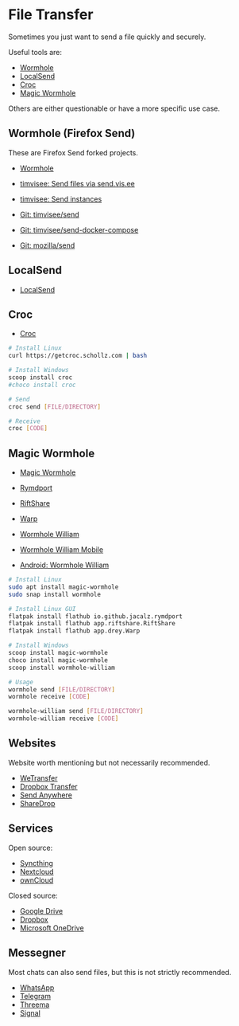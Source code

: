 # File Transfer

Sometimes you just want to send a file quickly and securely.

Useful tools are:

* [Wormhole](https://wormhole.app/)
* [LocalSend](https://github.com/localsend/localsend)
* [Croc](https://github.com/schollz/croc)
* [Magic Wormhole](https://magic-wormhole.readthedocs.io/en/latest/)

Others are either questionable or have a more specific use case.

## Wormhole (Firefox Send)

These are Firefox Send forked projects.

* [Wormhole](https://wormhole.app/)

* [timvisee: Send files via send.vis.ee](https://send.vis.ee/)
* [timvisee: Send instances](https://github.com/timvisee/send-instances/#instances)
* [Git: timvisee/send](https://gitlab.com/timvisee/send)
* [Git: timvisee/send-docker-compose](https://github.com/timvisee/send-docker-compose)
* [Git: mozilla/send](https://github.com/mozilla/send)

## LocalSend

* [LocalSend](https://github.com/localsend/localsend)

## Croc

* [Croc](https://github.com/schollz/croc)

```bash
# Install Linux
curl https://getcroc.schollz.com | bash

# Install Windows
scoop install croc
#choco install croc

# Send
croc send [FILE/DIRECTORY]

# Receive
croc [CODE]
```

## Magic Wormhole

* [Magic Wormhole](https://magic-wormhole.readthedocs.io/en/latest/)

* [Rymdport](https://flathub.org/apps/details/io.github.jacalz.rymdport)
* [RiftShare](https://flathub.org/apps/details/app.riftshare.RiftShare)
* [Warp](https://flathub.org/apps/details/app.drey.Warp)

* [Wormhole William](https://github.com/psanford/wormhole-william)
* [Wormhole William Mobile](https://github.com/psanford/wormhole-william-mobile)
* [Android: Wormhole William](https://play.google.com/store/apps/details?id=io.sanford.wormhole_william)

```bash
# Install Linux
sudo apt install magic-wormhole
sudo snap install wormhole

# Install Linux GUI
flatpak install flathub io.github.jacalz.rymdport
flatpak install flathub app.riftshare.RiftShare
flatpak install flathub app.drey.Warp

# Install Windows
scoop install magic-wormhole
choco install magic-wormhole
scoop install wormhole-william

# Usage
wormhole send [FILE/DIRECTORY]
wormhole receive [CODE]

wormhole-william send [FILE/DIRECTORY]
wormhole-william receive [CODE]
```

## Websites

Website worth mentioning but not necessarily recommended.

* [WeTransfer](https://wetransfer.com/)
* [Dropbox Transfer](https://www.dropbox.com/transfer/)
* [Send Anywhere](https://send-anywhere.com/)
* [ShareDrop](https://www.sharedrop.io/)

## Services

Open source:

* [Syncthing](https://syncthing.net/)
* [Nextcloud](https://nextcloud.com/)
* [ownCloud](https://owncloud.com/)

Closed source:

* [Google Drive](https://drive.google.com/)
* [Dropbox](https://www.dropbox.com/)
* [Microsoft OneDrive](https://onedrive.live.com/)

## Messegner

Most chats can also send files, but this is not strictly recommended.

* [WhatsApp](https://whatsapp.com/)
* [Telegram](https://telegram.org/)
* [Threema](https://threema.ch/)
* [Signal](https://signal.org/)
